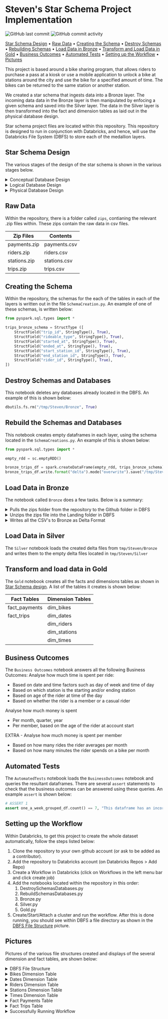 # Steven's Star Schema Project Implementation
![GitHub last commit](https://img.shields.io/github/last-commit/steviedas/steven-repo)
![GitHub commit activity](https://img.shields.io/github/commit-activity/w/steviedas/steven-repo)

[Star Schema Design](#star-schema-design) •
[Raw Data](#raw-data) •
[Creating the Schema](#creating-the-schema) •
[Destroy Schemas](#destroy-schemas-and-databases) •
[Rebuilding Schemas](#rebuild-the-schemas-and-databases) •
[Load Data in Bronze](#load-data-in-bronze) •
[Transform and Load Data in Gold](#transform-and-load-data-in-gold) •
[Business Outcomes](#business-outcomes) •
[Automated Tests](#automated-tests) •
[Setting up the Workflow](#setting-up-the-workflow) •
[Pictures](#pictures)


This project is based around a bike sharing program, that allows riders to purchase a pass at a kiosk or use a mobile application to unlock a bike at stations around the city and use the bike for a specified amount of time. The bikes can be returned to the same station or another station.

We created a star schema that ingests data into a Bronze layer. The incoming data data in the Bronze layer is then manipulated by enfocing a given schema and saved into the Silver layer. The data in the Silver layer is then transformed into the fact and dimension tables as laid out in the physical database design.

Star schema project files are located within this repository. This repository is designed to run in conjunction with Databricks, and hence, will use the Databricks File System (DBFS) to store each of the medallion layers.

## Star Schema Design
The various stages of the design of the star schema is shown in the various stages below.

   <details>
   <summary>Conceptual Database Design</summary>

   ><p align="center">
   ><img src="https://raw.githubusercontent.com/steviedas/steven-repo/main/pictures/ConceptualDatabaseDesign.png"
   >  alt="Size Limit comment in pull request about bundle size changes"
   >  width="960" height="540">
   ></p>
   >
   
   </details>

   <details>
   <summary>Logical Database Design</summary>

   ><p align="center">
   ><img src="https://raw.githubusercontent.com/steviedas/steven-repo/main/pictures/LogicalDatabaseDesign.png"
   >  alt="Size Limit comment in pull request about bundle size changes"
   >  width="960" height="540"
   ></p>
   >
   
   </details>
  
   <details>
   <summary>Physical Database Design</summary>

   ><p align="center">
   ><img src="https://raw.githubusercontent.com/steviedas/steven-repo/main/pictures/PhysicalDatabaseDesign.png"
   >  alt="Size Limit comment in pull request about bundle size changes"
   >  width="960" height="540"
   ></p>
   >
   
   </details>

## Raw Data
Within the repository, there is a folder called `zips`, contianing the relevant .zip files within. These zips contain the raw data in csv files.

Zip Files     | Contents
------------- | -------------
payments.zip  | payments.csv
riders.zip    | riders.csv
stations.zip  | stations.csv
trips.zip     | trips.csv

## Creating the Schema
Within the repository, the schemas for the each of the tables in each of the layers is written out in the file `SchemaCreation.py`.
An example of one of these schemas, is written below:

```python
from pyspark.sql.types import *

trips_bronze_schema = StructType ([
    StructField("trip_id", StringType(), True),
    StructField("rideable_type", StringType(), True),
    StructField("started_at", StringType(), True),
    StructField("ended_at", StringType(), True),
    StructField("start_station_id", StringType(), True),
    StructField("end_station_id", StringType(), True),
    StructField("rider_id", StringType(), True),
])
```

## Destroy Schemas and Databases
This notebook deletes any databases already located in the DBFS. An example of this is shown below:

```python
dbutils.fs.rm("/tmp/Steven/Bronze", True)
```

## Rebuild the Schemas and Databases
This notebook creates empty dataframes in each layer, using the schema located in the `SchemaCreations.py`. An example of this is shown below:

```python
from pyspark.sql.types import *

empty_rdd = sc.emptyRDD()

bronze_trips_df = spark.createDataFrame(empty_rdd, trips_bronze_schema)
bronze_trips_df.write.format("delta").mode("overwrite").save("/tmp/Steven/Bronze/trips")
```

## Load Data in Bronze
The notebook called `Bronze` does a few tasks. Below is a summary:
 <details>
   <summary>Pulls the zips folder from the repository to the Github folder in DBFS</summary>
   
   >```python
   >!wget "https://github.com/steviedas/steven-repo/raw/main/zips/payments.zip" -P "/dbfs/tmp/Steven/Github/"
   >```  
   
   </details>

<details>
   <summary>Unzips the zips file into the Landing folder in DBFS</summary>
   
   >```python
   >import subprocess
   >import glob
   >zip_files = glob.glob("/dbfs/tmp/Steven/Github/*.zip")
   >for zip_file in zip_files:
   >    extract_to_dir = "/dbfs/tmp/Steven/Landing"
   >    subprocess.call(["unzip", "-d", extract_to_dir, zip_file])
   >```  
   
   </details>

<details>
   <summary>Writes all the CSV's to Bronze as Delta Format</summary>
   
   >```python
   >bronze_trips_df = spark.read.format('csv').load("/tmp/Steven/Landing/trips.csv", schema = trips_bronze_schema)
   >bronze_trips_df.write.format("delta").mode("overwrite").save("/tmp/Steven/Bronze/trips")
   >```  
   
   </details>

## Load Data in Silver
The `Silver` notebook loads the created delta files from `tmp/Steven/Bronze` and writes them to the empty delta files located in `tmp/Steven/Silver`

## Transform and load data in Gold
The `Gold` notebook creates all the facts and dimensions tables as shown in [Star Schema design](#star-schema-design). A list of the tables it creates is shown below:


|Fact Tables   | Dimension Tables |
|------------- | -----------------|
|fact_payments | dim_bikes        |
|fact_trips    | dim_dates        |
|              | dim_riders       |
|              | dim_stations     |
|              | dim_times        |

## Business Outcomes
The `Business Outcomes` notebook answers all the following Business Outcomes:
Analyse how much time is spent per ride:
* Based on date and time factors such as day of week and time of day
* Based on which station is the starting and/or ending station
* Based on age of the rider at time of the day
* Based on whether the rider is a member or a casual rider

Analyse how much money is spent
* Per month, quarter,  year
* Per member, based on the age of the rider at account start

EXTRA - Analyse how much money is spent per member
* Based on how many rides the rider averages per month
* Based on how many minutes the rider spends on a bike per month 

## Automated Tests
The `AutomatedTests` notebook loads the `BusinessOutcomes` notebook and queries the resultant dataframes. There are several `assert` statements to check that the business outcomes can be answered using these queries. An example `assert` is shown below:

```python
# ASSERT 1
assert one_a_week_grouped_df.count() == 7, "This dataframe has an incorrect number of rows"
```

## Setting up the Workflow
Within Databricks, to get this project to create the whole dataset automatically, follow the steps listed below:
1. Clone the repository to your own github account (or ask to be added as a contributor).
2. Add the repository to Databricks account (on Databricks Repos > Add Repo)
3. Create a Workflow in Databricks (click on Workflows in the left menu bar and click create job)
4. Add the notebooks located within the repository in this order: 
   1. DestroySchemasDatabases.py
   2. RebuildSchemasDatabases.py
   3. Bronze.py
   4. Silver.py
   5. Gold.py
5. Create/Start/Attach a cluster and run the workflow. After this is done running, you should see within DBFS a file directory as shown in the [DBFS File Structure](#pictures) picture.

## Pictures
Pictures of the various file structures created and displays of the several dimension and fact tables, are shown below:

   <details>
   <summary>DBFS File Structure</summary>

   ><p align="center">
   ><img src="https://github.com/steviedas/steven-repo/raw/main/pictures/DeltaTables.png"
   >  alt="Size Limit comment in pull request about bundle size changes"
   ></p>
   >
   
   </details>

   <details>
   <summary>Bikes Dimension Table</summary>

   ><p align="center">
   ><img src="https://github.com/steviedas/steven-repo/raw/main/pictures/dim_bikes.png"
   >  alt="Size Limit comment in pull request about bundle size changes"
   ></p>
   >
   
   </details>
  
   <details>
   <summary>Dates Dimension Table</summary>

   ><p align="center">
   ><img src="https://github.com/steviedas/steven-repo/raw/main/pictures/dim_dates.png"
   >  alt="Size Limit comment in pull request about bundle size changes"
   ></p>
   >
   
   </details>
   
   <details>
      
   <summary>Riders Dimension Table</summary>

   ><p align="center">
   ><img src="https://github.com/steviedas/steven-repo/raw/main/pictures/dim_riders.png"
   >  alt="Size Limit comment in pull request about bundle size changes"
   ></p>
   >
   
   </details>
   
   <details>
      
   <summary>Stations Dimension Table</summary>

   ><p align="center">
   ><img src="https://github.com/steviedas/steven-repo/raw/main/pictures/dim_stations.png"
   >  alt="Size Limit comment in pull request about bundle size changes"
   ></p>
   >
   
   </details>
   
   <details>
      
   <summary>Times Dimension Table</summary>

   ><p align="center">
   ><img src="https://github.com/steviedas/steven-repo/raw/main/pictures/dim_times.png"
   >  alt="Size Limit comment in pull request about bundle size changes"
   ></p>
   >
   
   </details>
   
   <details>
      
   <summary>Fact Payments Table</summary>

   ><p align="center">
   ><img src="https://github.com/steviedas/steven-repo/raw/main/pictures/fact_payments.png"
   >  alt="Size Limit comment in pull request about bundle size changes"
   ></p>
   >
   
   </details>
   
   <details>
      
   <summary>Fact Trips Table</summary>

   ><p align="center">
   ><img src="https://github.com/steviedas/steven-repo/raw/main/pictures/fact_trips.png"
   >  alt="Size Limit comment in pull request about bundle size changes"
   ></p>
   >
   
   </details>
   
   <details>
      
   <summary>Successfully Running Workflow</summary>

   ><p align="center">
   ><img src="https://github.com/steviedas/steven-repo/raw/main/pictures/StevenWorkFlowFinal1.png"
   >  alt="Size Limit comment in pull request about bundle size changes"
   ></p>

   ><p align="center">
   ><img src="https://github.com/steviedas/steven-repo/raw/main/pictures/StevenWorkFlowFinal2.png"
   >  alt="Size Limit comment in pull request about bundle size changes"
   ></p>
      
   </details>
